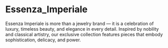 # Essenza_Imperiale
 Essenza Imperiale is more than a jewelry brand — it is a celebration of luxury, timeless beauty, and elegance in every detail. Inspired by nobility and classical artistry, our exclusive collection features pieces that embody sophistication, delicacy, and power.

